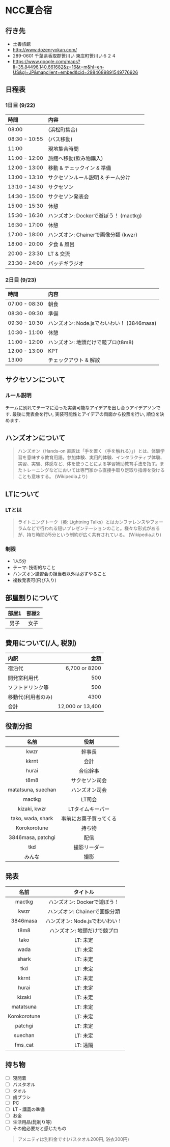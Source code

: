 # NCC夏合宿

## 行き先
- 土善旅館
 - http://www.dozenryokan.com/
- 289-0601 千葉県香取郡笹川い 東庄町笹川い６２４
 - https://www.google.com/maps?ll=35.84496,140.661682&z=16&t=m&hl=en-US&gl=JP&mapclient=embed&cid=2984689891549776926

## 日程表

### 1日目 (9/22)

| 時間 | 内容 |
|:---|:---|
| 08:00 | (浜松町集合) |
| 08:30 - 10:55 | (バス移動) |
| 11:00 | 現地集合時間 |
| 11:00 - 12:00 | 旅館へ移動(飲み物購入) |
| 12:00 - 13:00  | 移動 & チェックイン & 準備 |
| 13:00 - 13:10 | サクセソンルール説明 & チーム分け |
| 13:10 - 14:30 | サクセソン |
| 14:30 - 15:00 | サクセソン発表会 |
| 15:00 - 15:30 | 休憩 |
| 15:30 - 16:30 | ハンズオン: Dockerで遊ぼう！ (mactkg) |
| 16:30 - 17:00 | 休憩 |
| 17:00 - 18:00 | ハンズオン: Chainerで画像分類 (kwzr) |
| 18:00 - 20:00 | 夕食 & 風呂 |
| 20:00 - 23:30 | LT & 交流 |
| 23:30 - 24:00 | パッチギラジオ |

### 2日目 (9/23)

| 時間 | 内容 |
|:---|:---|
| 07:00 - 08:30 | 朝食 |
| 08:30 - 09:30 | 準備 |
| 09:30 - 10:30 | ハンズオン: Node.jsでわいわい！ (3846masa) |
| 10:30 - 11:00 | 休憩 |
| 11:00 - 12:00 | ハンズオン: 地頭だけで競プロ(t8m8) |
| 12:00 - 13:00 | KPT |
| 13:00 | チェックアウト & 解散 |

## サクセソンについて

### ルール説明
 チームに別れてテーマに沿った実装可能なアイデアを出し合うアイデアソンです. 最後に発表会を行い, 実装可能性とアイデアの両面から投票を行い, 順位を決めます.

## ハンズオンについて

> ハンズオン（Hands-on 直訳は「手を置く（手を触れる）」）とは、体験学習を意味する教育用語。参加体験、実用的体験、インタラクティブ体験、実習、実験、体感など、体を使うことによる学習補助教育手法を指す。またトレーニングなどにおいては専門家から直接手取り足取り指導を受けることも意味する。 (Wikipediaより)

## LTについて

### LTとは

> ライトニングトーク（英: Lightning Talks）とはカンファレンスやフォーラムなどで行われる短いプレゼンテーションのこと。様々な形式があるが、持ち時間が5分という制約が広く共有されている。 (Wikipediaより)

### 制限
- 1人5分
- テーマ: 技術的なこと
- ハンズオン講習会の担当者以外は必ずやること
- 複数発表可(飛び入り)

## 部屋割りについて

| 部屋1 | 部屋2 |
|:---:|:---:|
| 男子 | 女子 |

## 費用について(/人, 税別)

| 内訳 | 金額 |
| :--- | ---: |
| 宿泊代 | 6,700 or 8200 |
| 開発室利用代 | 500 |
| ソフトドリンク等 | 500 |
| 移動代(利用者のみ) | 4300 |
| 合計 | 12,000 or 13,400 |

## 役割分担

| 名前 | 役割 |
|:---:|:---:|
| kwzr | 幹事長 |
| kkrnt | 会計 |
| hurai | 合宿幹事 |
| t8m8 | サクセソン司会 |
| matatsuna, suechan | ハンズオン司会 |
| mactkg | LT司会 |
| kizaki, kwzr | LTタイムキーパー |
| tako, wada, shark | 事前にお菓子買ってくる |
| Korokorotune | 持ち物 |
| 3846masa, patchgi | 配信 |
| tkd | 撮影リーダー |
| みんな | 撮影 |

## 発表

| 名前 | タイトル |
|:---:|:---:|
| mactkg | ハンズオン: Dockerで遊ぼう！ |
| kwzr | ハンズオン: Chainerで画像分類 |
| 3846masa | ハンズオン: Node.jsでわいわい！ |
| t8m8 | ハンズオン: 地頭だけで競プロ |
| tako | LT: 未定 |
| wada | LT: 未定 |
| shark | LT: 未定 |
| tkd | LT: 未定 |
| kkrnt | LT: 未定 |
| hurai | LT: 未定 |
| kizaki | LT: 未定 |
| matatsuna | LT: 未定 |
| Korokorotune | LT: 未定 |
| patchgi | LT: 未定 |
| suechan | LT: 未定 |
| fms_cat | LT: 遠隔 |

## 持ち物

- [ ] 寝間着
- [ ] バスタオル
- [ ] タオル
- [ ] 歯ブラシ
- [ ] PC
- [ ] LT・講義の準備
- [ ] お金
- [ ] 生活用品(髭剃り等)
- [ ] その他必要だと感じたもの

> アメニティは別料金です(バスタオル200円, 浴衣300円)
